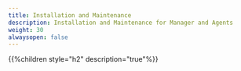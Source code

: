 ```yaml
---
title: Installation and Maintenance
description: Installation and Maintenance for Manager and Agents
weight: 30
alwaysopen: false
---
```


{{%children style="h2" description="true"%}}
